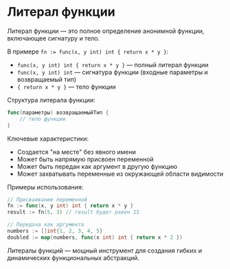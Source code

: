 # Литерал функции

Литерал функции — это полное определение анонимной функции, включающее сигнатуру и тело. 

В примере `fn := func(x, y int) int { return x * y }`:
- `func(x, y int) int { return x * y }` — полный литерал функции
- `func(x, y int) int` — сигнатура функции (входные параметры и возвращаемый тип)
- `{ return x * y }` — тело функции

Структура литерала функции:
```go
func(параметры) возвращаемыйТип { 
    // тело функции 
}
```

Ключевые характеристики:
- Создается "на месте" без явного имени
- Может быть напрямую присвоен переменной
- Может быть передан как аргумент в другую функцию
- Может захватывать переменные из окружающей области видимости

Примеры использования:
```go
// Присваивание переменной
fn := func(x, y int) int { return x * y }
result := fn(5, 3) // result будет равен 15

// Передача как аргумента
numbers := []int{1, 2, 3, 4, 5}
doubled := map(numbers, func(x int) int { return x * 2 })
```

Литералы функций — мощный инструмент для создания гибких и динамических функциональных абстракций.
